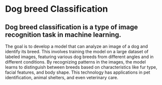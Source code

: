 # Dog breed Classification

## Dog breed classification is a type of image recognition task in machine learning.
 The goal is to develop a model that can analyze an image of a dog and identify its breed. This involves training the model on a large dataset of labeled images, featuring various dog breeds from different angles and in different conditions. By recognizing patterns in the images, the model learns to distinguish between breeds based on characteristics like fur type, facial features, and body shape. This technology has applications in pet identification, animal shelters, and even veterinary care.
 